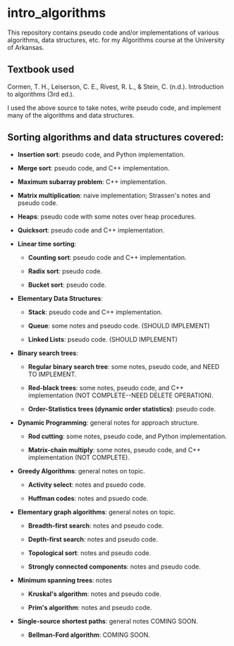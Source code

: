 # intro_algorithms

This repository contains pseudo code and/or implementations of various algorithms, data structures, etc. for my Algorithms course at the University of Arkansas.

## Textbook used
Cormen, T. H., Leiserson, C. E., Rivest, R. L., & Stein, C. (n.d.). Introduction to algorithms (3rd ed.).

I used the above source to take notes, write pseudo code, and implement many of the algorithms and data structures.

## Sorting algorithms and data structures covered:
* __Insertion sort__: pseudo code, and Python implementation.

* __Merge sort__: pseudo code, and C++ implementation.

* __Maximum subarray problem__: C++ implementation.

* __Matrix multiplication__: naive implementation; Strassen's notes and pseudo code.

* __Heaps__: pseudo code with some notes over heap procedures.

* __Quicksort__: pseudo code and C++ implementation.

* __Linear time sorting__:
  * __Counting sort__: pseudo code and C++ implementation.
  
  * __Radix sort__: pseudo code.
  
  * __Bucket sort__: pseudo code.

* __Elementary Data Structures__:
  * __Stack__: pseudo code and C++ implementation.
  
  * __Queue__: some notes and pseudo code. (SHOULD IMPLEMENT)
  
  * __Linked Lists__: pseudo code. (SHOULD IMPLEMENT)

* __Binary search trees__:
  * __Regular binary search tree__: some notes, pseudo code, and NEED TO IMPLEMENT.
  
  * __Red-black trees__: some notes, pseudo code, and C++ implementation (NOT COMPLETE--NEED DELETE OPERATION).
  
  * __Order-Statistics trees (dynamic order statistics)__: pseudo code.

* __Dynamic Programming__: general notes for approach structure.
  
  * __Rod cutting__: some notes, pseudo code, and Python implementation.
  
  * __Matrix-chain multiply__: some notes, pseudo code, and C++ implementation (NOT COMPLETE).

* __Greedy Algorithms__: general notes on topic.
  * __Activity select__: notes and psuedo code.

  * __Huffman codes__: notes and psuedo code.

* __Elementary graph algorithms__: general notes on topic.
  * __Breadth-first search__: notes and pseudo code.

  * __Depth-first search__: notes and pseudo code.

  * __Topological sort__: notes and pseudo code.

  * __Strongly connected components__: notes and pseudo code.

* __Minimum spanning trees__: notes
  * __Kruskal's algorithm__: notes and pseudo code.

  * __Prim's algorithm__: notes and pseudo code.

* __Single-source shortest paths__: general notes COMING SOON.

  * __Bellman-Ford algorithm__: COMING SOON.
